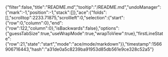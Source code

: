 {"filter":false,"title":"README.md","tooltip":"/README.md","undoManager":{"mark":-1,"position":-1,"stack":[]},"ace":{"folds":[],"scrolltop":2233.71875,"scrollleft":0,"selection":{"start":{"row":0,"column":0},"end":{"row":122,"column":0},"isBackwards":false},"options":{"guessTabSize":true,"useWrapMode":true,"wrapToView":true},"firstLineState":{"row":21,"state":"start","mode":"ace/mode/markdown"}},"timestamp":1566906716443,"hash":"a31de0a5c8239ba91953d85db561e9ce328c52a5"}